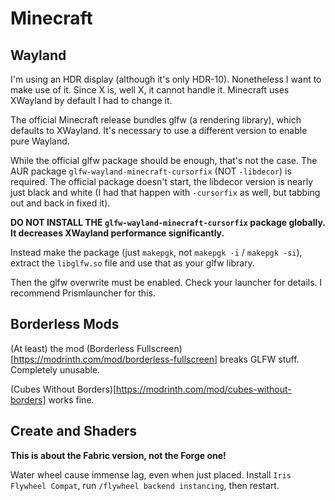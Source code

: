 # Minecraft

## Wayland

I'm using an HDR display (although it's only HDR-10). Nonetheless I want to make use of it. Since X is, well X, it cannot handle it. Minecraft uses XWayland by default I had to change it.

The official Minecraft release bundles glfw (a rendering library), which defaults to XWayland. It's necessary to use a different version to enable pure Wayland.

While the official glfw package should be enough, that's not the case. The AUR package `glfw-wayland-minecraft-cursorfix` (NOT `-libdecor`) is required. The official package doesn't start, the libdecor version is nearly just black and white (I had that happen with `-cursorfix` as well, but tabbing out and back in fixed it).

**DO NOT INSTALL THE `glfw-wayland-minecraft-cursorfix` package globally. It decreases XWayland performance significantly.**

Instead make the package (just `makepgk`, not `makepgk -i` / `makepgk -si`), extract the `libglfw.so` file and use that as your glfw library.

Then the glfw overwrite must be enabled. Check your launcher for details. I recommend Prismlauncher for this.

## Borderless Mods

(At least) the mod (Borderless Fullscreen)[https://modrinth.com/mod/borderless-fullscreen] breaks GLFW stuff. Completely unusable.

(Cubes Without Borders)[https://modrinth.com/mod/cubes-without-borders] works fine.

## Create and Shaders

**This is about the Fabric version, not the Forge one!**

Water wheel cause immense lag, even when just placed. Install `Iris Flywheel Compat`, run `/flywheel backend instancing`, then restart.
